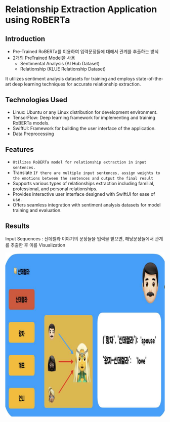# Relationship Extraction Application using RoBERTa
## Introduction
- Pre-Trained RoBERTa를 이용하여 입력문장들에 대해서 관계를 추출하는 방식
- 2개의 PreTrained Model을 사용
  -  Sentimental Analysis (AI Hub Dataset)
  -  Relationship (KLUE Relationship Dataset)
    
It utilizes sentiment analysis datasets for training and employs state-of-the-art deep learning techniques for accurate relationship extraction.


## Technologies Used
- Linux: Ubuntu or any Linux distribution for development environment.
- TensorFlow: Deep learning framework for implementing and training RoBERTa models.
- SwiftUI: Framework for building the user interface of the application.
- Data Preprocessing 

  
## Features
- ```Utilizes RoBERTa model for relationship extraction in input sentences.```
- Translate ```If there are multiple input sentences, assign weights to the emotions between the sentences and output the final result```
- Supports various types of relationships extraction including familial, professional, and personal relationships.
- Provides interactive user interface designed with SwiftUI for ease of use.
- Offers seamless integration with sentiment analysis datasets for model training and evaluation.

## Results

Input Sequences : 신데렐라 이야기의 문장들을 입력을 받으면, 해당문장들에서 관계를 추출한 후 이를 Visualization
<p>
  <img src='results.png' align='left'>
</p>
